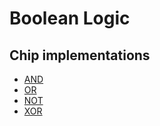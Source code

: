 # Boolean Logic

## Chip implementations

- [AND](./and.hdl)
- [OR](./or.hdl)
- [NOT](./not.hdl)
- [XOR](./xor.hdl)
